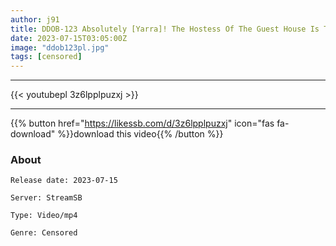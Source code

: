 ```yaml
---
author: j91
title: DDOB-123 Absolutely [Yarra]! The Hostess Of The Guest House Is Too Beast Reiko Himekawa
date: 2023-07-15T03:05:00Z
image: "ddob123pl.jpg"
tags: [censored]
---
```

___

{{< youtubepl 3z6lpplpuzxj >}}
___

{{% button href="https://likessb.com/d/3z6lpplpuzxj" icon="fas fa-download" %}}download this video{{% /button %}}
### About

`Release date: 2023-07-15`

`Server: StreamSB`

`Type: Video/mp4`

`Genre:	Censored`